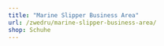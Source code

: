 ```yaml
---
title: "Marine Slipper Business Area"
url: /zwedru/marine-slipper-business-area/
shop: Schuhe
---
```

